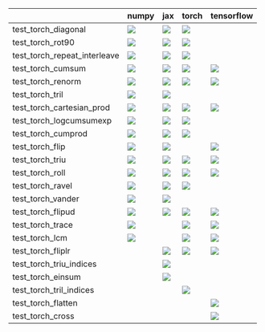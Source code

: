 |                              | numpy                                                                                                                                                                                  | jax                                                                                                                                                                                    | torch                                                                                                                                                                                  | tensorflow                                                                                                                                                                             |
|:-----------------------------|:---------------------------------------------------------------------------------------------------------------------------------------------------------------------------------------|:---------------------------------------------------------------------------------------------------------------------------------------------------------------------------------------|:---------------------------------------------------------------------------------------------------------------------------------------------------------------------------------------|:---------------------------------------------------------------------------------------------------------------------------------------------------------------------------------------|
| test_torch_diagonal          | <a href="https://github.com/unifyai/ivy/actions/runs/3620440888/jobs/6102756776" rel="noopener noreferrer" target="_blank"><img src=https://img.shields.io/badge/-failure-red></a>     | <a href="https://github.com/unifyai/ivy/actions/runs/3620446445/jobs/6102746452" rel="noopener noreferrer" target="_blank"><img src=https://img.shields.io/badge/-success-success></a> | <a href="https://github.com/unifyai/ivy/actions/runs/3620440888/jobs/6102729989" rel="noopener noreferrer" target="_blank"><img src=https://img.shields.io/badge/-failure-red></a>     |                                                                                                                                                                                        |
| test_torch_rot90             | <a href="https://github.com/unifyai/ivy/actions/runs/3620440888/jobs/6102747507" rel="noopener noreferrer" target="_blank"><img src=https://img.shields.io/badge/-success-success></a> | <a href="https://github.com/unifyai/ivy/actions/runs/3648766194/jobs/6162571089" rel="noopener noreferrer" target="_blank"><img src=https://img.shields.io/badge/-success-success></a> | <a href="https://github.com/unifyai/ivy/actions/runs/3620440888/jobs/6102748913" rel="noopener noreferrer" target="_blank"><img src=https://img.shields.io/badge/-success-success></a> |                                                                                                                                                                                        |
| test_torch_repeat_interleave | <a href="https://github.com/unifyai/ivy/actions/runs/3661530692/jobs/6189823594" rel="noopener noreferrer" target="_blank"><img src=https://img.shields.io/badge/-success-success></a> | <a href="https://github.com/unifyai/ivy/actions/runs/3659115788/jobs/6184750340" rel="noopener noreferrer" target="_blank"><img src=https://img.shields.io/badge/-success-success></a> | <a href="https://github.com/unifyai/ivy/actions/runs/3620440888/jobs/6102744296" rel="noopener noreferrer" target="_blank"><img src=https://img.shields.io/badge/-success-success></a> |                                                                                                                                                                                        |
| test_torch_cumsum            | <a href="https://github.com/unifyai/ivy/actions/runs/3620440888/jobs/6102745313" rel="noopener noreferrer" target="_blank"><img src=https://img.shields.io/badge/-failure-red></a>     | <a href="https://github.com/unifyai/ivy/actions/runs/3620446445/jobs/6102712216" rel="noopener noreferrer" target="_blank"><img src=https://img.shields.io/badge/-success-success></a> | <a href="https://github.com/unifyai/ivy/actions/runs/3620440888/jobs/6102751132" rel="noopener noreferrer" target="_blank"><img src=https://img.shields.io/badge/-failure-red></a>     | <a href="https://github.com/unifyai/ivy/actions/runs/3620440888/jobs/6102754561" rel="noopener noreferrer" target="_blank"><img src=https://img.shields.io/badge/-success-success></a> |
| test_torch_renorm            | <a href="https://github.com/unifyai/ivy/actions/runs/3620440888/jobs/6102748913" rel="noopener noreferrer" target="_blank"><img src=https://img.shields.io/badge/-success-success></a> | <a href="https://github.com/unifyai/ivy/actions/runs/3620446445/jobs/6102746452" rel="noopener noreferrer" target="_blank"><img src=https://img.shields.io/badge/-success-success></a> | <a href="https://github.com/unifyai/ivy/actions/runs/3620440888/jobs/6102727554" rel="noopener noreferrer" target="_blank"><img src=https://img.shields.io/badge/-success-success></a> | <a href="https://github.com/unifyai/ivy/actions/runs/3673035836/jobs/6209764242" rel="noopener noreferrer" target="_blank"><img src=https://img.shields.io/badge/-success-success></a> |
| test_torch_tril              | <a href="https://github.com/unifyai/ivy/actions/runs/3620440888/jobs/6102745313" rel="noopener noreferrer" target="_blank"><img src=https://img.shields.io/badge/-success-success></a> | <a href="https://github.com/unifyai/ivy/actions/runs/3620446445/jobs/6102746452" rel="noopener noreferrer" target="_blank"><img src=https://img.shields.io/badge/-success-success></a> |                                                                                                                                                                                        |                                                                                                                                                                                        |
| test_torch_cartesian_prod    | <a href="https://github.com/unifyai/ivy/actions/runs/3620440888/jobs/6102752656" rel="noopener noreferrer" target="_blank"><img src=https://img.shields.io/badge/-success-success></a> | <a href="https://github.com/unifyai/ivy/actions/runs/3682313098/jobs/6229850378" rel="noopener noreferrer" target="_blank"><img src=https://img.shields.io/badge/-failure-red></a>     | <a href="https://github.com/unifyai/ivy/actions/runs/3620446445/jobs/6102712216" rel="noopener noreferrer" target="_blank"><img src=https://img.shields.io/badge/-success-success></a> | <a href="null" rel="noopener noreferrer" target="_blank"><img src=https://img.shields.io/badge/-success-success></a>                                                                   |
| test_torch_logcumsumexp      | <a href="https://github.com/unifyai/ivy/actions/runs/3620440888/jobs/6102758908" rel="noopener noreferrer" target="_blank"><img src=https://img.shields.io/badge/-success-success></a> | <a href="https://github.com/unifyai/ivy/actions/runs/3661530692/jobs/6189823594" rel="noopener noreferrer" target="_blank"><img src=https://img.shields.io/badge/-success-success></a> | <a href="https://github.com/unifyai/ivy/actions/runs/3620440888/jobs/6102747507" rel="noopener noreferrer" target="_blank"><img src=https://img.shields.io/badge/-success-success></a> |                                                                                                                                                                                        |
| test_torch_cumprod           | <a href="https://github.com/unifyai/ivy/actions/runs/3620440888/jobs/6102753422" rel="noopener noreferrer" target="_blank"><img src=https://img.shields.io/badge/-success-success></a> | <a href="https://github.com/unifyai/ivy/actions/runs/3620440888/jobs/6102726977" rel="noopener noreferrer" target="_blank"><img src=https://img.shields.io/badge/-success-success></a> | <a href="https://github.com/unifyai/ivy/actions/runs/3620440888/jobs/6102690317" rel="noopener noreferrer" target="_blank"><img src=https://img.shields.io/badge/-success-success></a> |                                                                                                                                                                                        |
| test_torch_flip              | <a href="https://github.com/unifyai/ivy/actions/runs/3620440888/jobs/6102728822" rel="noopener noreferrer" target="_blank"><img src=https://img.shields.io/badge/-success-success></a> | <a href="https://github.com/unifyai/ivy/actions/runs/3620440888/jobs/6102727554" rel="noopener noreferrer" target="_blank"><img src=https://img.shields.io/badge/-success-success></a> |                                                                                                                                                                                        | <a href="https://github.com/unifyai/ivy/actions/runs/3651884923/jobs/6169630380" rel="noopener noreferrer" target="_blank"><img src=https://img.shields.io/badge/-success-success></a> |
| test_torch_triu              | <a href="https://github.com/unifyai/ivy/actions/runs/3620446445/jobs/6102712216" rel="noopener noreferrer" target="_blank"><img src=https://img.shields.io/badge/-success-success></a> | <a href="https://github.com/unifyai/ivy/actions/runs/3620440888/jobs/6102754561" rel="noopener noreferrer" target="_blank"><img src=https://img.shields.io/badge/-success-success></a> | <a href="https://github.com/unifyai/ivy/actions/runs/3620440888/jobs/6102742860" rel="noopener noreferrer" target="_blank"><img src=https://img.shields.io/badge/-success-success></a> | <a href="https://github.com/unifyai/ivy/actions/runs/3620440888/jobs/6102744296" rel="noopener noreferrer" target="_blank"><img src=https://img.shields.io/badge/-success-success></a> |
| test_torch_roll              | <a href="null" rel="noopener noreferrer" target="_blank"><img src=https://img.shields.io/badge/-success-success></a>                                                                   | <a href="https://github.com/unifyai/ivy/actions/runs/3620440888/jobs/6102732319" rel="noopener noreferrer" target="_blank"><img src=https://img.shields.io/badge/-success-success></a> | <a href="https://github.com/unifyai/ivy/actions/runs/3620440888/jobs/6102756776" rel="noopener noreferrer" target="_blank"><img src=https://img.shields.io/badge/-success-success></a> | <a href="null" rel="noopener noreferrer" target="_blank"><img src=https://img.shields.io/badge/-success-success></a>                                                                   |
| test_torch_ravel             | <a href="https://github.com/unifyai/ivy/actions/runs/3620446445/jobs/6102712216" rel="noopener noreferrer" target="_blank"><img src=https://img.shields.io/badge/-success-success></a> | <a href="https://github.com/unifyai/ivy/actions/runs/3620440888/jobs/6102730981" rel="noopener noreferrer" target="_blank"><img src=https://img.shields.io/badge/-success-success></a> | <a href="https://github.com/unifyai/ivy/actions/runs/3620440888/jobs/6102729989" rel="noopener noreferrer" target="_blank"><img src=https://img.shields.io/badge/-success-success></a> |                                                                                                                                                                                        |
| test_torch_vander            | <a href="https://github.com/unifyai/ivy/actions/runs/3620440888/jobs/6102730981" rel="noopener noreferrer" target="_blank"><img src=https://img.shields.io/badge/-success-success></a> | <a href="https://github.com/unifyai/ivy/actions/runs/3620440888/jobs/6102753422" rel="noopener noreferrer" target="_blank"><img src=https://img.shields.io/badge/-success-success></a> |                                                                                                                                                                                        |                                                                                                                                                                                        |
| test_torch_flipud            | <a href="https://github.com/unifyai/ivy/actions/runs/3620446445/jobs/6102712216" rel="noopener noreferrer" target="_blank"><img src=https://img.shields.io/badge/-success-success></a> | <a href="https://github.com/unifyai/ivy/actions/runs/3620446445/jobs/6102712216" rel="noopener noreferrer" target="_blank"><img src=https://img.shields.io/badge/-success-success></a> | <a href="https://github.com/unifyai/ivy/actions/runs/3620446445/jobs/6102712216" rel="noopener noreferrer" target="_blank"><img src=https://img.shields.io/badge/-success-success></a> | <a href="https://github.com/unifyai/ivy/actions/runs/3620446445/jobs/6102712216" rel="noopener noreferrer" target="_blank"><img src=https://img.shields.io/badge/-success-success></a> |
| test_torch_trace             | <a href="https://github.com/unifyai/ivy/actions/runs/3669416978/jobs/6203232433" rel="noopener noreferrer" target="_blank"><img src=https://img.shields.io/badge/-success-success></a> |                                                                                                                                                                                        | <a href="https://github.com/unifyai/ivy/actions/runs/3620440888/jobs/6102732319" rel="noopener noreferrer" target="_blank"><img src=https://img.shields.io/badge/-success-success></a> | <a href="https://github.com/unifyai/ivy/actions/runs/3620440888/jobs/6102690317" rel="noopener noreferrer" target="_blank"><img src=https://img.shields.io/badge/-success-success></a> |
| test_torch_lcm               | <a href="https://github.com/unifyai/ivy/actions/runs/3679121551/jobs/6223195399" rel="noopener noreferrer" target="_blank"><img src=https://img.shields.io/badge/-failure-red></a>     |                                                                                                                                                                                        | <a href="https://github.com/unifyai/ivy/actions/runs/3620446445/jobs/6102746452" rel="noopener noreferrer" target="_blank"><img src=https://img.shields.io/badge/-success-success></a> | <a href="https://github.com/unifyai/ivy/actions/runs/3620440888/jobs/6102751132" rel="noopener noreferrer" target="_blank"><img src=https://img.shields.io/badge/-success-success></a> |
| test_torch_fliplr            |                                                                                                                                                                                        | <a href="https://github.com/unifyai/ivy/actions/runs/3620440888/jobs/6102747507" rel="noopener noreferrer" target="_blank"><img src=https://img.shields.io/badge/-success-success></a> | <a href="https://github.com/unifyai/ivy/actions/runs/3620440888/jobs/6102757939" rel="noopener noreferrer" target="_blank"><img src=https://img.shields.io/badge/-success-success></a> | <a href="https://github.com/unifyai/ivy/actions/runs/3620440888/jobs/6102751132" rel="noopener noreferrer" target="_blank"><img src=https://img.shields.io/badge/-success-success></a> |
| test_torch_triu_indices      |                                                                                                                                                                                        | <a href="https://github.com/unifyai/ivy/actions/runs/3620440888/jobs/6102757939" rel="noopener noreferrer" target="_blank"><img src=https://img.shields.io/badge/-success-success></a> |                                                                                                                                                                                        |                                                                                                                                                                                        |
| test_torch_einsum            |                                                                                                                                                                                        | <a href="null" rel="noopener noreferrer" target="_blank"><img src=https://img.shields.io/badge/-success-success></a>                                                                   |                                                                                                                                                                                        |                                                                                                                                                                                        |
| test_torch_tril_indices      |                                                                                                                                                                                        |                                                                                                                                                                                        | <a href="https://github.com/unifyai/ivy/actions/runs/3620440888/jobs/6102755826" rel="noopener noreferrer" target="_blank"><img src=https://img.shields.io/badge/-success-success></a> |                                                                                                                                                                                        |
| test_torch_flatten           |                                                                                                                                                                                        |                                                                                                                                                                                        |                                                                                                                                                                                        | <a href="https://github.com/unifyai/ivy/actions/runs/3667398649/jobs/6199837900" rel="noopener noreferrer" target="_blank"><img src=https://img.shields.io/badge/-success-success></a> |
| test_torch_cross             |                                                                                                                                                                                        |                                                                                                                                                                                        |                                                                                                                                                                                        | <a href="https://github.com/unifyai/ivy/actions/runs/3620440888/jobs/6102756776" rel="noopener noreferrer" target="_blank"><img src=https://img.shields.io/badge/-success-success></a> |